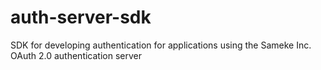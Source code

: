 # auth-server-sdk
SDK for developing authentication for applications using the Sameke Inc. OAuth 2.0 authentication server

